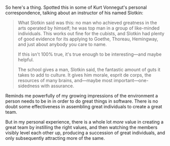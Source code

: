 <!--
.. title: Vonnegut on software development teams.
.. slug: vonnegut-on-software-development-teams
.. date: 2019-06-30 21:28:04-05:00
.. tags: geek,software,culture,vonnegut
-->

So here's a thing. Spotted this in some of Kurt Vonnegut's personal
correspondence, talking about an instructor of his named Slotkin:

> What Slotkin said was this: no man who achieved greatness in the arts operated
> by himself; he was top man in a group of like-minded individuals. This works
> out fine for the cubists, and Slotkin had plenty of good evidence for its
> applying to Goethe, Thoreau, Hemingway, and just about anybody you care to
> name.
>
> If this isn't 100% true, it's true enough to be interesting—and maybe helpful.
>
> The school gives a man, Slotkin said, the fantastic amount of guts it takes to
> add to culture. It gives him morale, esprit de corps, the resources of many
> brains, and—maybe most important—one-sidedness with assurance.

Reminds me powerfully of my growing impressions of the environment a person
needs to be in in order to do great things in software. There is no doubt some
effectiveness in assembling great individuals to create a great team.

But in my personal experience, there is a whole lot _more_ value in creating a
great team by instilling the right values, and then watching the members
visibly level each other up, producing a succession of great individuals,
and only subsequently attracting more of the same.

